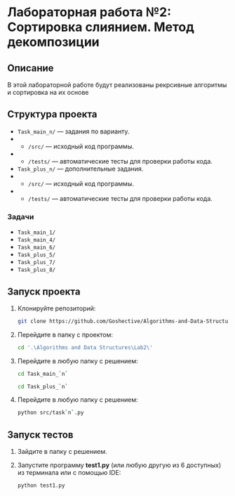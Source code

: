 # Лабораторная работа №2: Сортировка слиянием. Метод декомпозиции

## Описание
В этой лабораторной работе будут реализованы рекрсивные алгоритмы и сортировка на их основе

## Структура проекта
- `Task_main_n/` — задания по варианту.
- - `/src/` — исходный код программы.
- - `/tests/` — автоматические тесты для проверки работы кода.
- `Task_plus_n/` — дополнительные задания.
- - `/src/` — исходный код программы.
- - `/tests/` — автоматические тесты для проверки работы кода.

### Задачи
- `Task_main_1/`
- `Task_main_4/`
- `Task_main_6/`
- `Task_plus_5/`
- `Task_plus_7/`
- `Task_plus_8/`

## Запуск проекта
1. Клонируйте репозиторий:
   ```bash
   git clone https://github.com/Goshective/Algorithms-and-Data-Structures
   ```
2. Перейдите в папку с проектом:
   ```bash
   cd '.\Algorithms and Data Structures\Lab2\'
   ```
3. Перейдите в любую папку с решением:
   ```bash
   cd Task_main_`n`
   ```
   ```bash
   cd Task_plus_`n`
   ```
4. Перейдите в любую папку с решением:
   ```bash
   python src/task`n`.py
   ```

## Запуск тестов
1. Зайдите в папку с решением.

2. Запустите программу **test1.py** (или любую другую из 6 доступных) из терминала или с помощью IDE:
   ```bash
   python test1.py
   ```